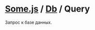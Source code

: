 # [Some.js](http://somejs.org/) / [Db](https://github.com/freaking-awesome/some-db/tree/master/lib/Db) / Query

Запрос к базе данных.